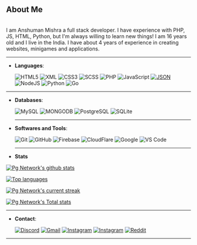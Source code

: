 ## About Me
<br>
I am Anshuman Mishra a full stack developer. I have experience with PHP, JS, HTML, Python, but I'm always willing to learn new things! I am 16 years old and I live in the India. I have about 4 years of experience in creating websites, minigames and applications.
<br>
<hr>

- **Languages**:
    
    ![HTML5](https://img.shields.io/badge/HTML5-%23E34F26.svg?style=for-the-badge&logo=html5&logoColor=white)
    ![XML](https://img.shields.io/badge/XML-%23FF6600.svg?style=for-the-badge&logo=xml&logoColor=white)
    ![CSS3](https://img.shields.io/badge/CSS-%231572B6.svg?style=for-the-badge&logo=css3&logoColor=white)
    ![SCSS](https://img.shields.io/badge/SCSS-CC6699.svg?style=for-the-badge&logo=css3&logoColor=white)
    ![PHP](https://img.shields.io/badge/PHP-777BB4.svg?style=for-the-badge&logo=php&logoColor=white)
    ![JavaScript](https://img.shields.io/badge/JavaScript-%23F7DF1E.svg?style=for-the-badge&logo=javascript&logoColor=black)
    [![JSON](https://img.shields.io/badge/JSON-grey.svg?style=for-the-badge&logo=JSON&logoColor=white)](https://img.shields.io/badge/JSON-gray?style=for-the-badge&logo=JSON&logoColor=white)
    ![NodeJS](https://img.shields.io/badge/node.js-6DA55F?style=for-the-badge&logo=node.js&logoColor=white)
    ![Python](https://img.shields.io/badge/python-FFD43B?style=for-the-badge&logo=python&logoColor=3776AB)
    ![Go](https://img.shields.io/badge/go-00ADD8?style=for-the-badge&logo=go&logoColor=ffdd54)

<hr>

- **Databases**:

    ![MySQL](https://img.shields.io/badge/mysql-%2300f.svg?style=for-the-badge&logo=mysql&logoColor=white)
    ![MONGODB](https://img.shields.io/badge/mongodb-47A248.svg?style=for-the-badge&logo=mongodb&logoColor=white)
    ![PostgreSQL](https://img.shields.io/badge/Postgre%20SQL-336791.svg?style=for-the-badge&logo=postgresql&logoColor=white)
    ![SQLite](https://img.shields.io/badge/SQLite-003B57.svg?style=for-the-badge&logo=sqlite&logoColor=white)

  <hr>

- **Softwares and Tools**:
    
    ![Git](https://img.shields.io/badge/git-%23F05033.svg?style=for-the-badge&logo=git&logoColor=white)
    ![GitHub](https://img.shields.io/badge/github-%23121011.svg?style=for-the-badge&logo=github&logoColor=white)
    ![Firebase](https://img.shields.io/badge/firebase-F57C00.svg?style=for-the-badge&logo=firebase&logoColor=black)
    ![CloudFlare](https://img.shields.io/badge/cloudflare-F38020.svg?style=for-the-badge&logo=cloudflare&logoColor=black)
    ![Google](https://img.shields.io/badge/google-4285F4.svg?style=for-the-badge&logo=google&logoColor=white)
    ![VS Code](https://img.shields.io/badge/Visual%20Studio%20Code-0078D7.svg?style=for-the-badge&logo=visualstudiocode&logoColor=white)

  <hr>

- **Stats**

[![Pg Network's github stats](https://bad-apple-github-readme.vercel.app/api?username=PgNetwork01&show_icons=true&count_private=true&line_height=20&icon_color=00b3ff&theme=radical&title_color=00b3ff)](https://bad-apple-github-readme.vercel.app/api?username=PgNetwork01&show_icons=true&count_private=true&line_height=20&icon_color=00b3ff&theme=radical&title_color=00b3ff)
 
[![Top languages](https://github-readme-mwendwa.vercel.app/api/top-langs/?username=PgNetwork01&layout=compact&count_private=true&theme=radical&title_color=00b3ff)](https://github-readme-mwendwa.vercel.app/api/top-langs/?username=PgNetwork01&layout=compact&count_private=true&theme=radical&title_color=00b3ff)

[![Pg Network's current streak](https://streak-stats.demolab.com/?user=PgNetwork01&count_private=true&theme=radical&title_color=00b3ff)](https://streak-stats.demolab.com/?user=PgNetwork01&count_private=true&theme=radical&title_color=00b3ff)

[![Pg Network's Total stats](https://github-profile-summary-cards.vercel.app/api/cards/profile-details?username=PgNetwork01&theme=radical&title_color=00b3ff)](https://github-profile-summary-cards.vercel.app/api/cards/profile-details?username=PgNetwork01&theme=radical&title_color=00b3ff)
<hr>

- **Contact**:
    
    [![Discord](https://img.shields.io/badge/Discord-5865F2.svg?style=for-the-badge&logo=discord&logoColor=white)](https://discord.gg/XAZgdrR6k6)
    [![Gmail](https://img.shields.io/badge/Gmail-D14836.svg?style=for-the-badge&logo=gmail&logoColor=white)](mailto:anshumanmishra799@gmail.com)
    [![Instagram](https://img.shields.io/badge/Instagram-E4405F.svg?style=for-the-badge&logo=instagram&logoColor=white)](https://www.instagram.com/pgnetwork01)
    [![Instagram](https://img.shields.io/badge/Instagram-black.svg?style=for-the-badge&logo=instagram&logoColor=E4405F)](https://www.instagram.com/anshuman_not)
    [![Reddit](https://img.shields.io/badge/Reddit-FF4500.svg?style=for-the-badge&logo=reddit&logoColor=white)](https://www.reddit.com/user/PgNetwork01)

<hr>
